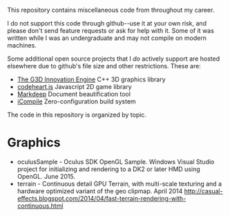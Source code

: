 This repository contains miscellaneous code from throughout my career.

I do not support this code through github--use it at your own risk, and please don't send
feature requests or ask for help with it. Some of it was written while I was an undergraduate
and may not compile on modern machines.

Some additional open source projects that I _do_ actively support are hosted elsewhere due to
github's file size and other restrictions. These are:

- [The G3D Innovation Engine](http://g3d.cs.williams.edu) C++ 3D graphics library
- [codeheart.js](http://codeheartjs.com) Javascript 2D game library
- [Markdeep](https://casual-effects.com/markdeep) Document beautification tool
- [iCompile](http://g3d.cs.williams.edu/g3d/G3D10/build/manual/icompile-manual.html) Zero-configuration build system

The code in this repository is organized by topic.

Graphics
==================================================================
- oculusSample - Oculus SDK OpenGL Sample. Windows Visual Studio project for initializing and rendering to a DK2 or later HMD using OpenGL. June 2015.
- terrain - Continuous detail GPU Terrain, with multi-scale texturing and a hardware optimized variant of the geo clipmap. April 2014 http://casual-effects.blogspot.com/2014/04/fast-terrain-rendering-with-continuous.html

<!--
- tachyonVR - Unity 5.4 VR Starter Project. August 2016.
<li><a href="python/python-oit.zip">Python implementation of Blended Order Independent Transparency</a> contributed by Nicolas P. Rougier, based on the paper by Louis Bavoil and Morgan McGuire</li>
 <li><a href="C++/glToScreen.cpp">glToScreen.cpp</a> - Reverse OpenGL projection (see also my <a href="http://www.flipcode.com/archives/Object_To_Screen_Space.shtml">flipcode article</a>)
 <li><a href="C++/glProject.cpp">glProject.cpp</a> - Forward OpenGL projection (see also my <a href="http://www.flipcode.com/archives/Projecting_3D_Points.shtml">flipcode article</a>)
 <li><a href="C++/2DOBB.h">2DOBB.h</a> - 2D oriented bounding box collision test (see also my <a href="http://www.flipcode.com/archives/2D_OBB_Intersection.shtml">flipcode article</a>)
 <li><a href="C++/normal2bump.cpp">normal2bump.cpp</a> - Compute bump map (height field/displacment) from a normal map (for G3D 8.x)</li>
 <li><a href="C++/normal2bump-G3D10.cpp">normal2bump-G3D10.cpp</a> - Compute bump map (height field/displacment) from a normal map (for G3D 9.x and 10.x)</li>
 <li><a href="C++/convertToOBJ.cpp">convertToOBJ.cpp</a> - Convert various 3D model formats to OBJ, e.g., IFS, PLY, PLY3, 3DS.</li>
 <li><a href="C++/cgpp-support.h">cgpp-support.h</a>, <a href="C++/cgpp-support.cpp">cgpp-support.cpp</a> - Minimal graphics support routines from Computer Graphics: Principles and Practice for loading a 3D model and image, and displaying and saving images.</li>
</ul>
</div>

<p class="heading">
JavaScript
</p>
<div class="info">
  <ul><li><a href="http://codeheartjs.com">codeheart.js</a> - JavaScript framework for learning to program web and mobile game apps</li>
    <li><a href="http://casual-effects.com/markdeep">Markdeep</a> - An extension of Markdown that works client side in a browser without a plugin and supports diagrams, titles, and LaTeX math</li>
<li><a href="TreeList/TreeListDemo.html">TreeList.js</a> - Lightweight selectable and scrollable tree list UI</li>
<li><a href="relay/relay/relay.js">relay.js</a> - Node.js based relay server and <a href="relay/clientserver/index.html">index.html</a> sample application demonstrating its use.</li>
<li><a href="cardgen/cardgen.zip">cardgen.zip</a> - HTML5/Javascript/CSS playing card template for creating custom decks.</li>
</ul>
</div>

<p class="heading">
Java
</p>
<div class="info">
<ul>
 <li><a href="java/Sandbox.java">Sandbox.java</a> - ClassLoader for dynamic class reloading, useful for plugins.
 <li><a href="RedBlack/RedBlack.java">RedBlack.java</a>, <a href="RedBlack/Demo.java">Demo.java</a> - Simple Red-Black tree demo.
 <li><a href="Splay">Splay Tree</a> applet and source code
 <li><a href="http://cs.williams.edu/~morgan/cs136-s08/darwin2.0/">Darwin 2.0</a> - AI programming game with isometric 3D graphics using concurrency
 <li><a href="http://cs.williams.edu/~morgan/darwin/">Darwin 2.1</a> - AI programming game with isometric 3D graphics using coroutines (no explicit synchronization needed!)
</ul>
</div>

<p class="heading">
Scheme
</p>
<div class="info">
<ul><li><a href="Scheme/infix.scm">infix.scm</a> - Recursive descent infix parser and macro for Scheme</li>
</ul>
</div>

C/C++
===========================================================================
<li><a href="C++/indent++.zip">indent++</a> Platform-independent command-line program to auto-indent C++ and JavaScript code (similar to the Unix indent program for C), with precompiled OS X binary.</li>
<li><a href="C++/sort.cpp">sort.cpp</a> Elegant reference implementations of some common sorting                                                 algorithms:                                                                                      heapSort,
    insertionSort,
    mergeSort, and
    quickSort.</li>
<li><a href="C++/getip.cpp">getip.cpp</a> Get IP address, subnet mask, broadcast address, and MAC address of the network adapter(s) on Unix-based systems.</li>
<li><a href="C++/kbhit.cpp">_kbhit.cpp</a> _kbhit for Linux/POSIX without using Curses (see also my <a href="http://www.flipcode.com/archives/_kbhit_for_Linux.shtml">flipcode article</a>)
<li><a href="C++/safesprintf.cpp">safesprintf.cpp</a> - An sprintf implementation that prevents buffer overflows (a newer version appears as the "format" function in the G3D library. See also my <a href="http://www.flipcode.com/archives/Safe_sprintf.shtml">flipcode article</a>)

-->
